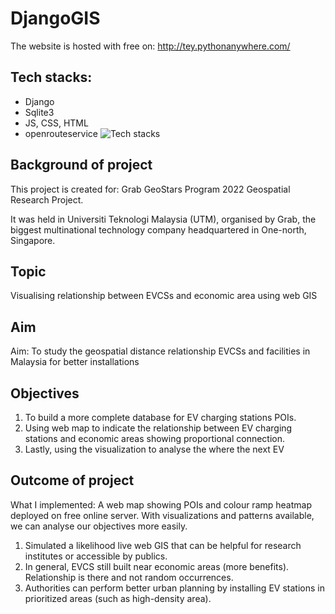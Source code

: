 # DjangoGIS

The website is hosted with free on:
http://tey.pythonanywhere.com/

## Tech stacks:
- Django
- Sqlite3
- JS, CSS, HTML
- openrouteservice
![Tech stacks](https://skillicons.dev/icons?i=django,python,js,css,html,sqlite,gcp)

## Background of project
This project is created for: Grab GeoStars Program 2022 Geospatial Research Project.

It was held in Universiti Teknologi Malaysia (UTM), organised by Grab, the biggest multinational technology company headquartered in One-north, Singapore.

## Topic
Visualising relationship between EVCSs and economic area using web GIS

## Aim
Aim: To study the geospatial distance relationship EVCSs and facilities in Malaysia for better installations

## Objectives
1. To build a more complete database for EV charging stations POIs.
2. Using web map to indicate the relationship between EV charging stations and economic areas showing proportional connection.
3. Lastly, using the visualization to analyse the where the next EV
 
## Outcome of project
What I implemented: A web map showing POIs and colour ramp heatmap deployed on free online server. With visualizations and patterns available, we can analyse our objectives more easily.

1. Simulated a likelihood live web GIS that can be helpful for research institutes or accessible by publics.
2. In general, EVCS still built near economic areas (more benefits). Relationship is there and not random occurrences.
3. Authorities can perform better urban planning by installing EV stations in prioritized areas (such as high-density area).
